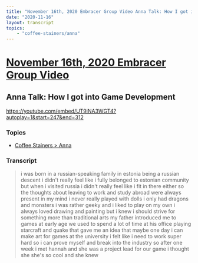 ```yaml
---
title: "November 16th, 2020 Embracer Group Video Anna Talk: How I got into Game Development"
date: "2020-11-16"
layout: transcript
topics:
    - "coffee-stainers/anna"
---
```

# [November 16th, 2020 Embracer Group Video](../2020-11-16.md)
## Anna Talk: How I got into Game Development
https://youtube.com/embed/UT9iNA3WGT4?autoplay=1&start=247&end=312

### Topics
* [Coffee Stainers > Anna](../topics/coffee-stainers/anna.md)

### Transcript

> i was born in a russian-speaking family in estonia being a russian descent i didn't really feel like i fully belonged to estonian community but when i visited russia i didn't really feel like i fit in there either so the thoughts about leaving to work and study abroad were always present in my mind i never really played with dolls i only had dragons and monsters i was rather geeky and i liked to play on my own i always loved drawing and painting but i knew i should strive for something more than traditional arts my father introduced me to games at early age we used to spend a lot of time at his office playing starcraft and quake that gave me an idea that maybe one day i can make art for games at the university i felt like i need to work super hard so i can prove myself and break into the industry so after one week i met hannah and she was a project lead for our game i thought she she's so cool and she knew
